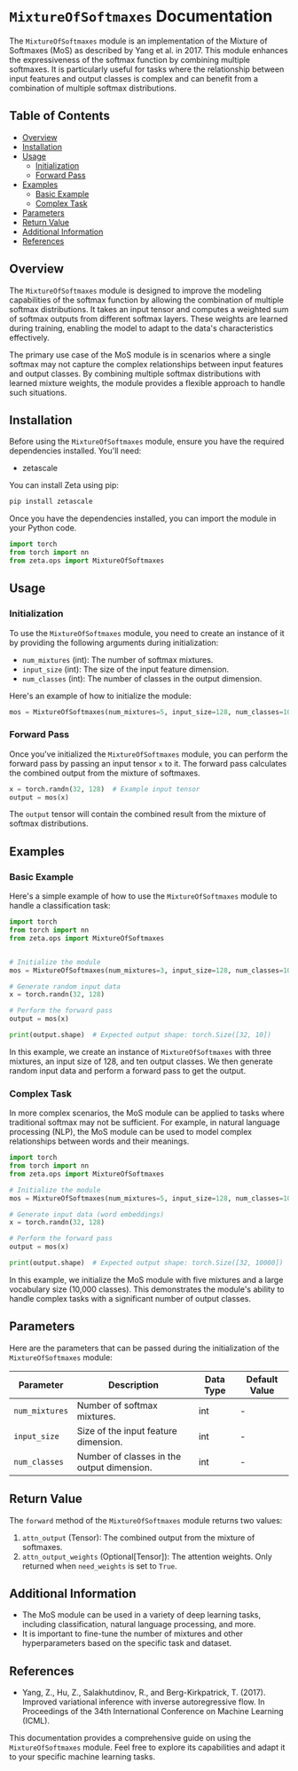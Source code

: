 # `MixtureOfSoftmaxes` Documentation

The `MixtureOfSoftmaxes` module is an implementation of the Mixture of Softmaxes (MoS) as described by Yang et al. in 2017. This module enhances the expressiveness of the softmax function by combining multiple softmaxes. It is particularly useful for tasks where the relationship between input features and output classes is complex and can benefit from a combination of multiple softmax distributions.

## Table of Contents

- [Overview](#overview)
- [Installation](#installation)
- [Usage](#usage)
  - [Initialization](#initialization)
  - [Forward Pass](#forward-pass)
- [Examples](#examples)
  - [Basic Example](#basic-example)
  - [Complex Task](#complex-task)
- [Parameters](#parameters)
- [Return Value](#return-value)
- [Additional Information](#additional-information)
- [References](#references)

## Overview <a name="overview"></a>

The `MixtureOfSoftmaxes` module is designed to improve the modeling capabilities of the softmax function by allowing the combination of multiple softmax distributions. It takes an input tensor and computes a weighted sum of softmax outputs from different softmax layers. These weights are learned during training, enabling the model to adapt to the data's characteristics effectively.

The primary use case of the MoS module is in scenarios where a single softmax may not capture the complex relationships between input features and output classes. By combining multiple softmax distributions with learned mixture weights, the module provides a flexible approach to handle such situations.

## Installation <a name="installation"></a>

Before using the `MixtureOfSoftmaxes` module, ensure you have the required dependencies installed. You'll need:

- zetascale

You can install Zeta using pip:

```bash
pip install zetascale
```

Once you have the dependencies installed, you can import the module in your Python code.

```python
import torch
from torch import nn
from zeta.ops import MixtureOfSoftmaxes
```

## Usage <a name="usage"></a>

### Initialization <a name="initialization"></a>

To use the `MixtureOfSoftmaxes` module, you need to create an instance of it by providing the following arguments during initialization:

- `num_mixtures` (int): The number of softmax mixtures.
- `input_size` (int): The size of the input feature dimension.
- `num_classes` (int): The number of classes in the output dimension.

Here's an example of how to initialize the module:

```python
mos = MixtureOfSoftmaxes(num_mixtures=5, input_size=128, num_classes=10)
```

### Forward Pass <a name="forward-pass"></a>

Once you've initialized the `MixtureOfSoftmaxes` module, you can perform the forward pass by passing an input tensor `x` to it. The forward pass calculates the combined output from the mixture of softmaxes.

```python
x = torch.randn(32, 128)  # Example input tensor
output = mos(x)
```

The `output` tensor will contain the combined result from the mixture of softmax distributions.

## Examples <a name="examples"></a>

### Basic Example <a name="basic-example"></a>

Here's a simple example of how to use the `MixtureOfSoftmaxes` module to handle a classification task:

```python
import torch
from torch import nn
from zeta.ops import MixtureOfSoftmaxes


# Initialize the module
mos = MixtureOfSoftmaxes(num_mixtures=3, input_size=128, num_classes=10)

# Generate random input data
x = torch.randn(32, 128)

# Perform the forward pass
output = mos(x)

print(output.shape)  # Expected output shape: torch.Size([32, 10])
```

In this example, we create an instance of `MixtureOfSoftmaxes` with three mixtures, an input size of 128, and ten output classes. We then generate random input data and perform a forward pass to get the output.

### Complex Task <a name="complex-task"></a>

In more complex scenarios, the MoS module can be applied to tasks where traditional softmax may not be sufficient. For example, in natural language processing (NLP), the MoS module can be used to model complex relationships between words and their meanings.

```python
import torch
from torch import nn
from zeta.ops import MixtureOfSoftmaxes

# Initialize the module
mos = MixtureOfSoftmaxes(num_mixtures=5, input_size=128, num_classes=10000)  # Large vocabulary size

# Generate input data (word embeddings)
x = torch.randn(32, 128)

# Perform the forward pass
output = mos(x)

print(output.shape)  # Expected output shape: torch.Size([32, 10000])
```

In this example, we initialize the MoS module with five mixtures and a large vocabulary size (10,000 classes). This demonstrates the module's ability to handle complex tasks with a significant number of output classes.

## Parameters <a name="parameters"></a>

Here are the parameters that can be passed during the initialization of the `MixtureOfSoftmaxes` module:

| Parameter            | Description                                                | Data Type | Default Value |
|----------------------|------------------------------------------------------------|-----------|---------------|
| `num_mixtures`       | Number of softmax mixtures.                                | int       | -             |
| `input_size`         | Size of the input feature dimension.                       | int       | -             |
| `num_classes`        | Number of classes in the output dimension.                 | int       | -             |

## Return Value <a name="return-value"></a>

The `forward` method of the `MixtureOfSoftmaxes` module returns two values:

1. `attn_output` (Tensor): The combined output from the mixture of softmaxes.
2. `attn_output_weights` (Optional[Tensor]): The attention weights. Only returned when `need_weights` is set to `True`.

## Additional Information <a name="additional-information"></a>

- The MoS module can be used in a variety of deep learning tasks, including classification, natural language processing, and more.
- It is important to fine-tune the number of mixtures and other hyperparameters based on the specific task and dataset.

## References <a name="references"></a>

- Yang, Z., Hu, Z., Salakhutdinov, R., and Berg-Kirkpatrick, T. (2017). Improved variational inference with inverse autoregressive flow. In Proceedings of the 34th International Conference on Machine Learning (ICML).

This documentation provides a comprehensive guide on using the `MixtureOfSoftmaxes` module. Feel free to explore its capabilities and adapt it to your specific machine learning tasks.